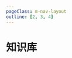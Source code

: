 ```yaml
---
pageClass: m-nav-layout
outline: [2, 3, 4]
---
```


<script setup>
import { NAV_DATA } from './data'
</script>

# 知识库

<MNavLinks v-for="{title, items} in NAV_DATA" target="_self" :title="title" :items="items"/>

<br >

